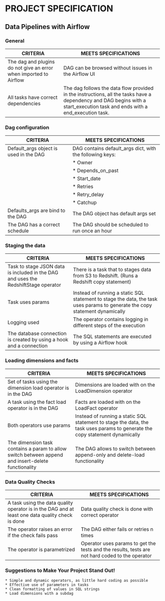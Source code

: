 # PROJECT SPECIFICATION
## Data Pipelines with Airflow

### General

|CRITERIA|MEETS SPECIFICATIONS|
|--------|--------------------|
|The dag and plugins do not give an error when imported to Airflow|DAG can be browsed without issues in the Airflow UI
|All tasks have correct dependencies|The dag follows the data flow provided in the instructions, all the tasks have a dependency and DAG begins with a start_execution task and ends with a end_execution task.

### Dag configuration

|CRITERIA|MEETS SPECIFICATIONS|
|--------|--------------------|
|Default_args object is used in the DAG|DAG contains default_args dict, with the following keys:
||* Owner
||* Depends_on_past
||* Start_date
||* Retries
||* Retry_delay
||* Catchup
|Defaults_args are bind to the DAG|The DAG object has default args set
|The DAG has a correct schedule|The DAG should be scheduled to run once an hour

### Staging the data

|CRITERIA|MEETS SPECIFICATIONS|
|--------|--------------------|
|Task to stage JSON data is included in the DAG and uses the RedshiftStage operator|There is a task that to stages data from S3 to Redshift. (Runs a Redshift copy statement)
|Task uses params|Instead of running a static SQL statement to stage the data, the task uses params to generate the copy statement dynamically
|Logging used|The operator contains logging in different steps of the execution
|The database connection is created by using a hook and a connection|The SQL statements are executed by using a Airflow hook

### Loading dimensions and facts

|CRITERIA|MEETS SPECIFICATIONS|
|--------|--------------------|
|Set of tasks using the dimension load operator is in the DAG|Dimensions are loaded with on the LoadDimension operator
|A task using the fact load operator is in the DAG|Facts are loaded with on the LoadFact operator
|Both operators use params|Instead of running a static SQL statement to stage the data, the task uses params to generate the copy statement dynamically
|The dimension task contains a param to allow switch between append and insert-delete functionality|The DAG allows to switch between append-only and delete-load functionality

### Data Quality Checks

|CRITERIA|MEETS SPECIFICATIONS|
|--------|--------------------|
|A task using the data quality operator is in the DAG and at least one data quality check is done|Data quality check is done with correct operator
|The operator raises an error if the check fails pass|The DAG either fails or retries n times
|The operator is parametrized|Operator uses params to get the tests and the results, tests are not hard coded to the operator

### Suggestions to Make Your Project Stand Out!
```
* Simple and dynamic operators, as little hard coding as possible
* Effective use of parameters in tasks
* Clean formatting of values in SQL strings
* Load dimensions with a subdag
```